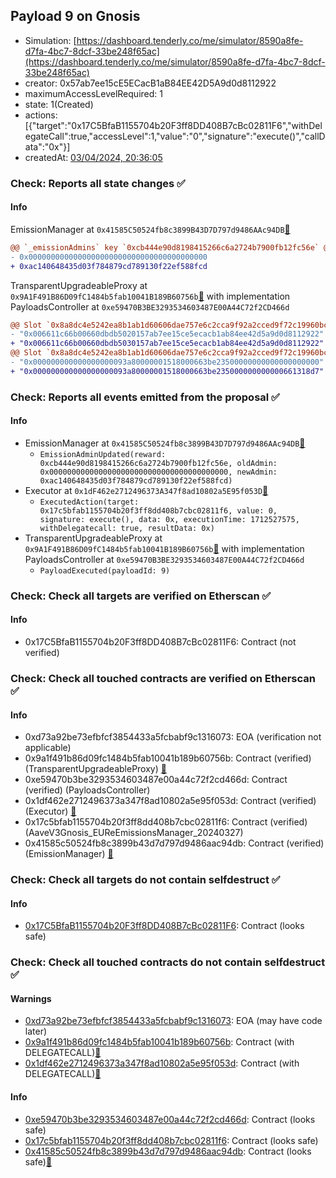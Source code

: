 ## Payload 9 on Gnosis

- Simulation: [https://dashboard.tenderly.co/me/simulator/8590a8fe-d7fa-4bc7-8dcf-33be248f65ac](https://dashboard.tenderly.co/me/simulator/8590a8fe-d7fa-4bc7-8dcf-33be248f65ac)
- creator: 0x57ab7ee15cE5ECacB1aB84EE42D5A9d0d8112922
- maximumAccessLevelRequired: 1
- state: 1(Created)
- actions: [{"target":"0x17C5BfaB1155704b20F3ff8DD408B7cBc02811F6","withDelegateCall":true,"accessLevel":1,"value":"0","signature":"execute()","callData":"0x"}]
- createdAt: [03/04/2024, 20:36:05](https://gnosisscan.io/tx/0x8a801ddb6c6d73d60eb34f6647e7df4c930fb8c301bc883a5bf2de3b28d8bec3)

### Check: Reports all state changes :white_check_mark:

#### Info


EmissionManager at `0x41585C50524fb8c3899B43D7D797d9486AAc94DB`[:ghost:](https://github.com/bgd-labs/aave-address-book "AaveV3Gnosis.EMISSION_MANAGER")
```diff
@@ `_emissionAdmins` key `0xcb444e90d8198415266c6a2724b7900fb12fc56e` @@
- 0x0000000000000000000000000000000000000000
+ 0xac140648435d03f784879cd789130f22ef588fcd
```

TransparentUpgradeableProxy at `0x9A1F491B86D09fC1484b5fab10041B189B60756b`[:ghost:](https://github.com/bgd-labs/aave-address-book "GovernanceV3Gnosis.PAYLOADS_CONTROLLER") with implementation PayloadsController at `0xe59470B3BE3293534603487E00A44C72f2CD466d`
```diff
@@ Slot `0x8a8dc4e5242ea8b1ab1d60606dae757e6c2cca9f92a2cced9f72c19960bcb458` @@
- "0x006611c66b00660dbdb5020157ab7ee15ce5ecacb1ab84ee42d5a9d0d8112922"
+ "0x006611c66b00660dbdb5030157ab7ee15ce5ecacb1ab84ee42d5a9d0d8112922"
@@ Slot `0x8a8dc4e5242ea8b1ab1d60606dae757e6c2cca9f92a2cced9f72c19960bcb459` @@
- "0x000000000000000000093a80000001518000663be23500000000000000000000"
+ "0x000000000000000000093a80000001518000663be235000000000000661318d7"
```


### Check: Reports all events emitted from the proposal :white_check_mark:

#### Info

- EmissionManager at `0x41585C50524fb8c3899B43D7D797d9486AAc94DB`[:ghost:](https://github.com/bgd-labs/aave-address-book "AaveV3Gnosis.EMISSION_MANAGER")
  - `EmissionAdminUpdated(reward: 0xcb444e90d8198415266c6a2724b7900fb12fc56e, oldAdmin: 0x0000000000000000000000000000000000000000, newAdmin: 0xac140648435d03f784879cd789130f22ef588fcd)`
- Executor at `0x1dF462e2712496373A347f8ad10802a5E95f053D`[:ghost:](https://github.com/bgd-labs/aave-address-book "AaveV3Gnosis.ACL_ADMIN, GovernanceV3Gnosis.EXECUTOR_LVL_1")
  - `ExecutedAction(target: 0x17c5bfab1155704b20f3ff8dd408b7cbc02811f6, value: 0, signature: execute(), data: 0x, executionTime: 1712527575, withDelegatecall: true, resultData: 0x)`
- TransparentUpgradeableProxy at `0x9A1F491B86D09fC1484b5fab10041B189B60756b`[:ghost:](https://github.com/bgd-labs/aave-address-book "GovernanceV3Gnosis.PAYLOADS_CONTROLLER") with implementation PayloadsController at `0xe59470B3BE3293534603487E00A44C72f2CD466d`
  - `PayloadExecuted(payloadId: 9)`

### Check: Check all targets are verified on Etherscan :white_check_mark:

#### Info

- 0x17C5BfaB1155704b20F3ff8DD408B7cBc02811F6: Contract (not verified) 

### Check: Check all touched contracts are verified on Etherscan :white_check_mark:

#### Info

- 0xd73a92be73efbfcf3854433a5fcbabf9c1316073: EOA (verification not applicable)
- 0x9a1f491b86d09fc1484b5fab10041b189b60756b: Contract (verified) (TransparentUpgradeableProxy) [:ghost:](https://github.com/bgd-labs/aave-address-book "GovernanceV3Gnosis.PAYLOADS_CONTROLLER")
- 0xe59470b3be3293534603487e00a44c72f2cd466d: Contract (verified) (PayloadsController) 
- 0x1df462e2712496373a347f8ad10802a5e95f053d: Contract (verified) (Executor) [:ghost:](https://github.com/bgd-labs/aave-address-book "AaveV3Gnosis.ACL_ADMIN, GovernanceV3Gnosis.EXECUTOR_LVL_1")
- 0x17c5bfab1155704b20f3ff8dd408b7cbc02811f6: Contract (verified) (AaveV3Gnosis_EUReEmissionsManager_20240327) 
- 0x41585c50524fb8c3899b43d7d797d9486aac94db: Contract (verified) (EmissionManager) [:ghost:](https://github.com/bgd-labs/aave-address-book "AaveV3Gnosis.EMISSION_MANAGER")

### Check: Check all targets do not contain selfdestruct :white_check_mark:

#### Info

- [0x17C5BfaB1155704b20F3ff8DD408B7cBc02811F6](https://gnosisscan.io/address/0x17C5BfaB1155704b20F3ff8DD408B7cBc02811F6): Contract (looks safe)

### Check: Check all touched contracts do not contain selfdestruct :white_check_mark:

#### Warnings

- [0xd73a92be73efbfcf3854433a5fcbabf9c1316073](https://gnosisscan.io/address/0xd73a92be73efbfcf3854433a5fcbabf9c1316073): EOA (may have code later)
- [0x9a1f491b86d09fc1484b5fab10041b189b60756b](https://gnosisscan.io/address/0x9a1f491b86d09fc1484b5fab10041b189b60756b): Contract (with DELEGATECALL)[:ghost:](https://github.com/bgd-labs/aave-address-book "GovernanceV3Gnosis.PAYLOADS_CONTROLLER")
- [0x1df462e2712496373a347f8ad10802a5e95f053d](https://gnosisscan.io/address/0x1df462e2712496373a347f8ad10802a5e95f053d): Contract (with DELEGATECALL)[:ghost:](https://github.com/bgd-labs/aave-address-book "AaveV3Gnosis.ACL_ADMIN, GovernanceV3Gnosis.EXECUTOR_LVL_1")

#### Info

- [0xe59470b3be3293534603487e00a44c72f2cd466d](https://gnosisscan.io/address/0xe59470b3be3293534603487e00a44c72f2cd466d): Contract (looks safe)
- [0x17c5bfab1155704b20f3ff8dd408b7cbc02811f6](https://gnosisscan.io/address/0x17c5bfab1155704b20f3ff8dd408b7cbc02811f6): Contract (looks safe)
- [0x41585c50524fb8c3899b43d7d797d9486aac94db](https://gnosisscan.io/address/0x41585c50524fb8c3899b43d7d797d9486aac94db): Contract (looks safe)[:ghost:](https://github.com/bgd-labs/aave-address-book "AaveV3Gnosis.EMISSION_MANAGER")

